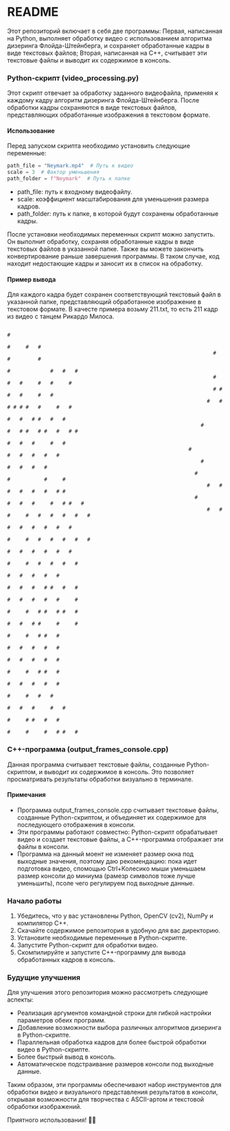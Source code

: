 # README

Этот репозиторий включает в себя две программы: 
  Первая, написанная на Python, выполняет обработку видео с использованием алгоритма дизеринга Флойда-Штейнберга, и сохраняет обработанные кадры в виде текстовых файлов; 
  Вторая, написанная на C++, считывает эти текстовые файлы и выводит их содержимое в консоль.

### Python-скрипт (video_processing.py)

Этот скрипт отвечает за обработку заданного видеофайла, применяя к каждому кадру алгоритм дизеринга Флойда-Штейнберга. После обработки кадры сохраняются в виде текстовых файлов, представляющих обработанные изображения в текстовом формате.

#### Использование
Перед запуском скрипта необходимо установить следующие переменные:
```Python
path_file = "Neymark.mp4"  # Путь к видео
scale = 3  # Фактор уменьшения
path_folder = f"Neymark"  # Путь к папке
```
- path_file: путь к входному видеофайлу.
- scale: коэффициент масштабирования для уменьшения размера кадров.
- path_folder: путь к папке, в которой будут сохранены обработанные кадры.  

После установки необходимых переменных скрипт можно запустить. Он выполнит обработку, сохраняя обработанные кадры в виде текстовых файлов в указанной папке. Также вы можете закончить конвертирование раньше завершения программы. В таком случае, код находит недостающие кадры и заносит их в список на обработку.

#### Пример вывода
Для каждого кадра будет сохранен соответствующий текстовый файл в указанной папке, представляющий обработанное изображение в текстовом формате. В качесте примера возьму 211.txt, то есть 211 кадр из видео с танцем Рикардо Милоса.
```
                                                                                       #                                                                     
                                                                                   #     #   #                                                               
                                                                   #                 #         #                                                             
                                                                       #             #   #   #                                                               
                                                                   #   #   #     #   #     #                                                                 
                                                                   # #   #   #     #   #                                                                     
                                                                 #   #   # # # #   #     #   #                                                               
                                                                       #   #   # #   #   #                                                                   
                                                               #       #   # #   # #   #   # #                                                               
                                                                               #   #   #     #   #                                                           
                                                           #                   #   #   #   #   #                                                             
                                                               #                     #   #   #   #                                                           
                                                             #                   #           #     #                                                         
                                                                 #   #       #   #   #   #   # #                                                             
                                                             #               #   #   #     #   # #   #                                                       
                                                                 #   #   #     #   #   #   #   #   #                                                         
                                                                             #   #   #   #   #   #                                                           
                                                                         #     #   #   #   #   #   #                                                         
                                                                             #   #   #   #   #   #                                                           
                                                                           #     #   #   #   #   #                                                           
                                                                             #   #   #   #   #                                                               
                                                                           #   #   #   # #   #   #                                                           
                                                                             #   #   #   #   #     #                                                         
                                                                         #     #   # #   # #   #                                                             
                                                                             #   #   # #     #     #                                                         
                                                                             #     #   # #   #                                                               
                                                                               #   #   #   #   #                                                             
                                                                             #   #   #   #   #                                                               
                                                                             #     #   # #   #                                                               
                                                                               #   #   #   #   #                                                             
                                                                               #     #   #   #                                                               
                                                                                 #   #   #     #   #                                                         
                                                                                   #     # #   #   #                                                         
                                                                               #     #     #   # #   #
```

### C++-программа (output_frames_console.cpp)

Данная программа считывает текстовые файлы, созданные Python-скриптом, и выводит их содержимое в консоль. Это позволяет просматривать результаты обработки визуально в терминале.

#### Примечания
- Программа output_frames_console.cpp считывает текстовые файлы, созданные Python-скриптом, и объединяет их содержимое для последующего отображения в консоли.
- Эти программы работают совместно: Python-скрипт обрабатывает видео и создает текстовые файлы, а C++-программа отображает эти файлы в консоли.
- Программа на данный моент не изменяет размер окна под выходные значения, поэтому даю рекомендацию: пока идет подготовка видео, спомощью Ctrl+Колесико мыши уменьшаем размер консоли до миниума (рамезр символов тоже лучше уменьшить), псоле чего регулируем под выходные данные.

### Начало работы
1. Убедитесь, что у вас установлены Python, OpenCV (cv2), NumPy и компилятор C++.
2. Скачайте содержимое репозитория в удобную для вас директорию.
3. Установите необходимые переменные в Python-скрипте.
4. Запустите Python-скрипт для обработки видео.
5. Скомпилируйте и запустите C++-программу для вывода обработанных кадров в консоль.

### Будущие улучшения
Для улучшения этого репозитория можно рассмотреть следующие аспекты:
- Реализация аргументов командной строки для гибкой настройки параметров обеих программ.
- Добавление возможности выбора различных алгоритмов дизеринга в Python-скрипте.
- Параллельная обработка кадров для более быстрой обработки видео в Python-скрипте.
- Более быстрый вывод в консоль.
- Автоматическое подстраивание размеров консоли под выходные данные.

Таким образом, эти программы обеспечивают набор инструментов для обработки видео и визуального представления результатов в консоли, открывая возможности для творчества с ASCII-артом и текстовой обработки изображений.

Приятного использования! 🎨✨
